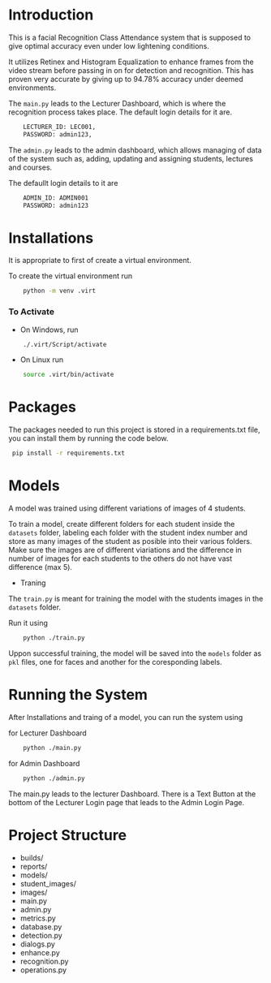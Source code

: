 
# Introduction
This is a facial Recognition Class Attendance system that is supposed to give optimal accuracy even under low lightening conditions.

It utilizes Retinex and Histogram Equalization to enhance frames from the video stream before passing in on for detection and recognition. This has proven very accurate by giving up to 94.78% accuracy under deemed environments.

The `main.py` leads to the Lecturer Dashboard, which is where the recognition process takes place. The default login details for it are.
```sh
    LECTURER_ID: LEC001,
    PASSWORD: admin123,
```

The `admin.py` leads to the admin dashboard, which allows managing of data of the system such as, adding, updating and assigning students, lectures and courses.

The defaullt login details to it are
```sh
    ADMIN_ID: ADMIN001
    PASSWORD: admin123
```

# Installations
It is appropriate to first of create a virtual environment.

To create the virtual environment run
```sh
    python -m venv .virt
```

### To Activate
- On Windows, run
```sh 
    ./.virt/Script/activate
```

- On Linux run
```sh
    source .virt/bin/activate
```

# Packages
The packages needed to run this project is stored in a requirements.txt file, you can install them by running the code below.
```sh
 pip install -r requirements.txt
```

# Models
A model was trained using different variations of images of 4 students.

To train a model, create different folders for each student inside the `datasets` folder, labeling each folder with the student index number and store as many images of the student as posible into their various folders. Make sure the images are of different viariations and the difference in number of images for each students to the others do not have vast difference (max 5).

- Traning

The `train.py` is meant for training the model with the students images in the `datasets` folder.

Run it using

```sh
    python ./train.py
```

Uppon successful training, the model will be saved into the `models` folder as `pkl` files, one for faces and another for the coresponding labels.

# Running the System
After Installations and traing of a model, you can run the system using 

for Lecturer Dashboard
```sh
    python ./main.py
```

for Admin Dashboard
```sh
    python ./admin.py
```

The main.py leads to the lecturer Dashboard. There is a Text Button at the bottom of the Lecturer Login page that leads to the Admin Login Page.

# Project Structure
- builds/
- reports/
- models/
- student_images/
- images/
- main.py
- admin.py
- metrics.py
- database.py
- detection.py
- dialogs.py
- enhance.py
- recognition.py
- operations.py